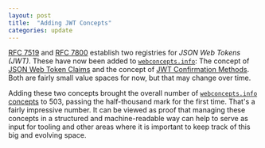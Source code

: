 ```yaml
---
layout: post
title:  "Adding JWT Concepts"
categories: update
---
```


[RFC 7519](/specs/IETF/RFC/7519) and [RFC 7800](/specs/IETF/RFC/7800) establish two registries for *JSON Web Tokens (JWT)*. These have now been added to [`webconcepts.info`](http://webconcepts.info): The concept of [JSON Web Token Claims](/concepts/jwt-claim/) and the concept of [JWT Confirmation Methods](/concepts/jwt-confirmation-method/). Both are fairly small value spaces for now, but that may change over time.

Adding these two concepts brought the overall number of [`webconcepts.info` concepts](/concepts/) to 503, passing the half-thousand mark for the first time. That's a fairly impressive number. It can be viewed as proof that managing these concepts in a structured and machine-readable way can help to serve as input for tooling and other areas where it is important to keep track of this big and evolving space.
